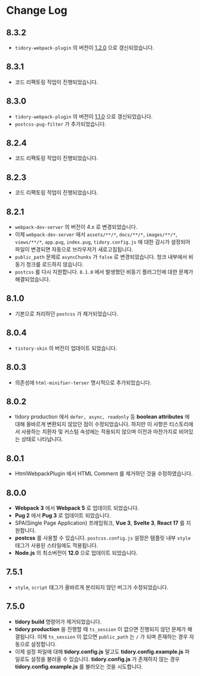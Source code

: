 # Change Log

## 8.3.2

- `tidory-webpack-plugin` 의 버전이 [1.2.0](https://github.com/tidory/tidory-webpack-plugin/blob/main/CHANGELOG.md) 으로 갱신되었습니다.

## 8.3.1

- 코드 리팩토링 작업이 진행되었습니다.

## 8.3.0

- `tidory-webpack-plugin` 의 버전이 [1.1.0](https://github.com/tidory/tidory-webpack-plugin/blob/main/CHANGELOG.md) 으로 갱신되었습니다.
- `postcss-pug-filter` 가 추가되었습니다.

## 8.2.4

- 코드 리팩토링 작업이 진행되었습니다.

## 8.2.3

- 코드 리팩토링 작업이 진행되었습니다.

## 8.2.1

- `webpack-dev-server` 의 버전이 4.x 로 변경되었습니다.
- 이제 `webpack-dev-server` 에서 `assets/**/*`, `docs/**/*`, `images/**/*`, `views/**/*`, `app.pug`, `index.pug`, `tidory.config.js` 에 대한 감시가 설정되어 파일이 변경되면 자동으로 브라우저가 새로고침됩니다.
- `public_path` 문제로 `asyncChunks` 가 `false` 로 변경되었습니다. 청크 내부에서 비동기 청크를 로드하지 않습니다.
- `postcss` 를 다시 지원합니다. `8.1.0` 에서 발생했던 비동기 플러그인에 대한 문제가 해결되었습니다.

## 8.1.0

- 기본으로 처리하던 `postcss` 가 제거되었습니다.

## 8.0.4

- `tistory-skin` 의 버전이 업데이트 되었습니다.

## 8.0.3

- 의존성에 ```html-minifier-terser``` 명시적으로 추가되었습니다.

## 8.0.2

- tidory production 에서 ```defer, async, readonly``` 등 **boolean attributes** 에 대해 올바르게 변환되지 않았던 점이 수정되었습니다. 하지만 이 사항은 티스토리에서 사용하는 치환자 및 커스텀 속성에는 적용되지 않으며 이전과 마찬가지로 비어있는 상태로 나타납니다.

## 8.0.1

- HtmlWebpackPlugin 에서 HTML Comment 를 제거하던 것을 수정하였습니다.

## 8.0.0

- **Webpack 3** 에서 **Webpack 5** 로 업데이트 되었습니다.
- **Pug 2** 에서 **Pug 3** 로 업데이트 되었습니다.
- SPA(Single Page Application) 프레임워크, **Vue 3**, **Svelte 3**, **React 17** 를 지원합니다.
- **postcss** 를 사용할 수 있습니다. ```postcss.config.js``` 설정은 템플릿 내부 ```style``` 태그가 사용된 스타일에도 적용됩니다.
- **Node.js** 의 최소버전이 **12.0** 으로 업데이트 되었습니다.

## 7.5.1

- ```style```, ```script``` 태그가 올바르게 분리되지 않던 버그가 수정되었습니다.

## 7.5.0

- **tidory build** 명령어가 제거되었습니다.
- **tidory production** 을 진행할 때 ```ts_session``` 이 없으면 진행되지 않던 문제가 해결됩니다. 이제 ```ts_session``` 이 없으면 ```public_path``` 는 ```/``` 가 되며 존재하는 경우 자동으로 설정합니다.
- 이제 설정 파일에 대해 **tidory.config.js** 말고도 **tidory.config.example.js** 파일로도 설정을 불러올 수 있습니다. **tidory.config.js** 가 존재하지 않는 경우 **tidory.config.example.js** 를 불러오는 것을 시도합니다.
